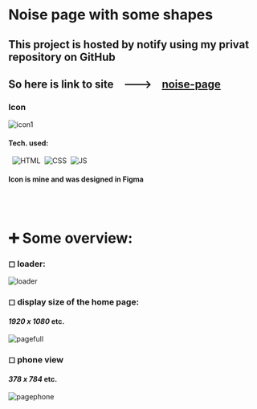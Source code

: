 # Noise page with some shapes
## This project is hosted by notify using my privat repository on GitHub
## So here is link to site &nbsp;&nbsp; ---> &nbsp;&nbsp; **[noise-page](https://noise-page.netlify.app/)**
### Icon 
![icon1](https://github.com/eliya72/PROJECTS/assets/53794805/2ac29e0f-b042-4ec3-8e3f-0fd091c4cfa6)
#### Tech. used:
&nbsp;&nbsp;![HTML](https://img.shields.io/badge/HTML5-E34F26.svg?style=for-the-badge&logo=HTML5&logoColor=white)&nbsp;&nbsp;![CSS](https://img.shields.io/badge/CSS3-1572B6.svg?style=for-the-badge&logo=CSS3&logoColor=white)&nbsp;&nbsp;![JS](https://img.shields.io/badge/JavaScript-F7DF1E.svg?style=for-the-badge&logo=JavaScript&logoColor=black)&nbsp;&nbsp;
#### Icon is mine and was designed in Figma
<br></br>
# ➕ Some overview:
### ◻ loader:
![loader](https://github.com/eliya72/PROJECTS/assets/53794805/74b5eaae-e199-46a6-80fa-970b51b29a90)
### ◻ display size of the home page:
#### *1920 x 1080* etc.
![pagefull](https://github.com/eliya72/PROJECTS/assets/53794805/34cf814b-d458-4056-ae39-b81536be93f3)
### ◻ phone view
#### *378 x 784* etc.
![pagephone](https://github.com/eliya72/PROJECTS/assets/53794805/409f3bf6-7c76-4af2-aa99-5c582b2ad85c)
